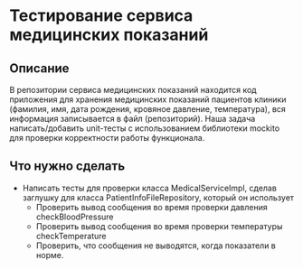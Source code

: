 # Тестирование сервиса медицинских показаний
## Описание
В репозитории сервиса медицинских показаний находится код приложения для хранения медицинских показаний пациентов клиники (фамилия, имя, дата рождения, кровяное давление, температура), вся информация записывается в файл (репозиторий). Наша задача написать/добавить unit-тесты с использованием библиотеки mockito для проверки корректности работы функционала.

## Что нужно сделать
* Написать тесты для проверки класса MedicalServiceImpl, сделав заглушку для класса PatientInfoFileRepository, который он использует
    * Проверить вывод сообщения во время проверки давления checkBloodPressure
    * Проверить вывод сообщения во время проверки температуры checkTemperature
    * Проверить, что сообщения не выводятся, когда показатели в норме.
